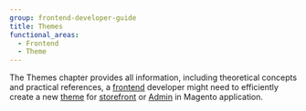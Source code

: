 ```yaml
---
group: frontend-developer-guide
title: Themes
functional_areas:
  - Frontend
  - Theme
---
```


The Themes chapter provides all information, including theoretical concepts and practical references, a [frontend](https://glossary.magento.com/frontend) developer might need to efficiently create a new [theme](https://glossary.magento.com/theme) for [storefront](https://glossary.magento.com/storefront) or [Admin](https://glossary.magento.com/Admin) in Magento application.

